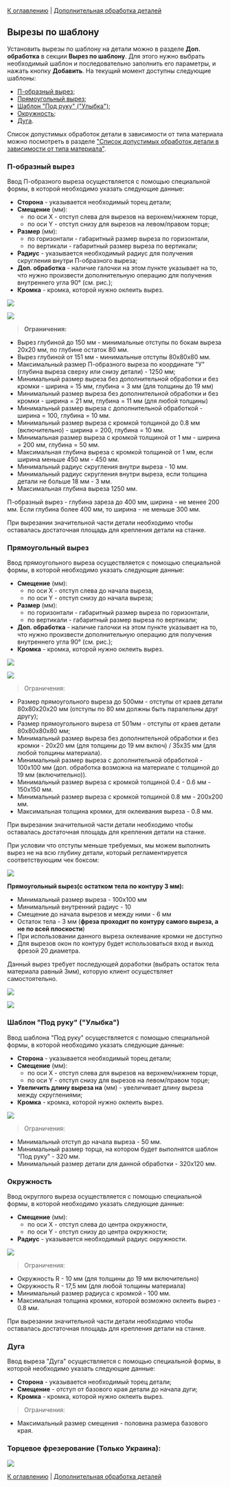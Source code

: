 [К оглавлению](/service/doc/?cid=dsp) | [Дополнительная обработка деталей](/service/doc/?cid=dsp&s=detail-additives)
## Вырезы по шаблону

Установить вырезы по шаблону на детали можно в разделе **Доп. обработка** в секции **Вырез по шаблону**.
Для этого нужно выбрать необходимый шаблон и последовательно заполнить его параметры, и нажать кнопку **Добавить**.
На текущий момент доступны следующие шаблоны:

- [П-образный вырез](#uShaped);
- [Прямоугольный вырез](#rectangular);
- [Шаблон "Под руку" ("Улыбка")](#smile);
- [Окружность](#circle);
- [Дуга](#arc).

Список допустимых обработок детали в зависимости от типа материала можно посмотреть в разделе ["Список допустимых обработок детали в зависимости от типа материала"](/service/doc/?cid=dsp&s=operations-list).

<a name="uShaped"/>

### П-образный вырез

Ввод П-образного выреза осуществляется с помощью специальной формы, в которой необходимо указать следующие данные:

- __Сторона__ - указывается необходимый торец детали;
- __Смещение__ (мм):
  - по оси X - отступ слева для вырезов на верхнем/нижнем торце,
  - по оси Y - отступ снизу для вырезов на левом/правом торце;
- __Размер__ (мм):
  - по горизонтали - габаритный размер выреза по горизонтали,
  - по вертикали - габаритный размер выреза по вертикали;
- __Радиус__ - указывается необходимый радиус для получения скругления внутри П-образного выреза;
- __Доп. обработка__ - наличие галочки на этом пункте указывает на то, что нужно произвести дополнительную операцию для получения внутреннего угла 90&deg; (см. рис.);
- __Кромка__ - кромка, которой нужно оклеить вырез.

![](/service/doc/img/shapeByPattern-uShaped.png)

![](/service/doc/img/shapeByPattern-uShaped-ext.png)

>__Ограничения:__
>
- Вырез глубиной до 150 мм - минимальные отступы по бокам выреза 20х20 мм, по глубине остаток 80 мм.
- Вырез глубиной от 151 мм - минимальные отступы 80х80х80 мм.
- Максимальный размер П-образного выреза по координате "У" (глубина выреза сверху или снизу детали) - 1250 мм;
- Минимальный размер выреза без дополнительной обработки и без кромки - ширина = 15 мм, глубина = 3 мм (для толщины до 19 мм)
- Минимальный размер выреза без дополнительной обработки и без кромки - ширина = 21 мм, глубина = 11 мм (для любой толщины)
- Минимальный размер выреза с дополнительной обработкой - ширина = 100, глубина = 10 мм.
- Минимальный размер выреза с кромкой толщиной до 0.8 мм (включительно) - ширина = 200, глубина = 10 мм.
- Минимальная размер выреза с кромкой толщиной от 1 мм - ширина = 200 мм, глубина = 50 мм.
- Максимальная глубина выреза с кромкой толщиной от 1 мм, если ширина меньше 450 мм - 450 мм.
- Минимальный радиус скругления внутри выреза - 10 мм.
- Минимальный радиус скругления внутри выреза, если толщина детали не больше 18 мм - 3 мм.
- Максимальная глубина выреза 1250 мм.
>
П-образный вырез - глубина зареза до 400 мм, ширина - не менее 200 мм. Если глубина более 400 мм, то ширина - не меньше 300 мм.
>
При вырезании значительной части детали необходимо чтобы оставалась достаточная площадь для крепления детали на станке.

<a name="rectangular"/>

### Прямоугольный вырез

Ввод прямоугольного выреза осуществляется с помощью специальной формы, в которой необходимо указать следующие данные:

- __Смещение__ (мм):
  - по оси X - отступ слева до начала выреза,
  - по оси Y - отступ снизу до начала выреза;
- __Размер__ (мм):
  - по горизонтали - габаритный размер выреза по горизонтали,
  - по вертикали - габаритный размер выреза по вертикали;
- __Доп. обработка__ - наличие галочки на этом пункте указывает на то, что нужно произвести дополнительную операцию для получения внутреннего угла 90&deg; (см. рис.);
- __Кромка__ - кромка, которой нужно оклеить вырез.

![](/service/doc/img/shapeByPattern-rectangular.png)

![](/service/doc/img/shapeByPattern-rectangular-ext.png)

> Ограничения:
>
- Размер прямоугольного выреза до 500мм - отступы от краев детали 80х80х20х20 мм (отступы по 80 мм должны быть паралельны друг другу);
- Размер прямоугольного выреза от 501мм - отступы от краев детали 80х80х80х80 мм;
- Минимальный размер выреза без дополнительной обработки и без кромки - 20х20 мм (для толщины до 19 мм включ) / 35х35 мм (для любой толщины материала).
- Минимальный размер выреза с дополнительной обработкой - 100х100 мм (доп. обработка возможна на материале с толщиной до 19 мм (включительно)).
- Минимальный размер выреза с кромкой толщиной 0.4 - 0.6 мм - 150х150 мм.
- Минимальный размер выреза с кромкой толщиной 0.8 мм - 200х200 мм.
- Максимальная толщина кромки, для оклеивания выреза - 0.8 мм.
>
При вырезании значительной части детали необходимо чтобы оставалась достаточная площадь для крепления детали на станке.
>
При условии что отступы меньше требуемых, мы можем выполнить вырез не на всю глубину детали, который регламентируется соответствующим чек боксом:
>
![](/store/Items/libs/doc_pictures/scrinu/111.jpg)
>
<b>Прямоугольный вырез(с остатком тела по контуру 3 мм):</b>
>
- Минимальный размер выреза - 100х100 мм
- Минимальный внутренний радиус - 10
- Смещение до начала вырезов и между ними - 6 мм 
- Остаток тела - 3 мм (<b>фреза проходит по контуру самого выреза, а не по всей плоскости</b>)
- При использовании данного выреза оклеивание кромки не доступно
- Для вырезов окон по контуру будет использоваться вход и выход фрезой 20 диаметра.
>
Данный вырез требует последующей доработки (выбрать остаток тела материала равный 3мм), которую клиент осуществляет самостоятельно.
<a name="notch"/>
>
<a name="notch"></a>
![](/store/Items/libs/doc_pictures/scrinu/вырез.png)
>
![](/store/Items/libs/doc_pictures/scrinu/вырез2.png)

<a name="smile"/>

### Шаблон "Под руку" ("Улыбка")

Ввод шаблона "Под руку" осуществляется с помощью специальной формы, в которой необходимо указать следующие данные:

- __Сторона__ - указывается необходимый торец детали;
- __Смещение__ (мм):
  - по оси X - отступ слева для вырезов на верхнем/нижнем торце,
  - по оси Y - отступ снизу для вырезов на левом/правом торце;
- __Увеличить длину выреза на__ (мм) - увеличивает длину выреза между скруглениями;
- __Кромка__ - кромка, которой нужно оклеить вырез.

![](/service/doc/img/shapeByPattern-smile.png)

> Ограничения:
>
- Минимальный отступ до начала выреза - 50 мм.
- Минимальный размер торца, на котором будет выполнятся шаблон "Под руку" - 320 мм.
- Минимальный размер детали для данной обработки - 320x120 мм.

<a name="circle"/>

### Окружность

Ввод округлого выреза осуществляется с помощью специальной формы, в которой необходимо указать следующие данные: 

- __Смещение__ (мм):
  - по оси X - отступ слева до центра окружности,
  - по оси Y - отступ снизу до центра окружности;
- __Радиус__ - указывается необходимый радиус окружности.

![](/service/doc/img/shapeByPattern-circle.png)

> Ограничения:
>
- Окружность R - 10 мм (для толщины до 19 мм включительно)
- Окружность R - 17,5 мм (для любой толщины материала)
- Минимальный размер радиуса с кромкой - 100 мм.
- Максимальная толщина кромки, которой возможно оклеить вырез - 0.8 мм.
>
При вырезании значительной части детали необходимо чтобы оставалась достаточная площадь для крепления детали на станке.

<a name="arc"/>

### Дуга

Ввод выреза "Дуга" осуществляется с помощью специальной формы, в которой необходимо указать следующие данные:

- __Сторона__ - указывается необходимый торец детали;
- __Смещение__ - отступ от базового края детали до начала дуги;
- __Кромка__ - кромка, которой нужно оклеить вырез.

> Ограничения:
>
- Максимальный размер смещения - половина размера базового края.

### Торцевое фрезерование (Только Украина):

![](/store/Items/libs/doc_pictures/scrinu/torfrez.jpg)


[К оглавлению](/service/doc/?cid=dsp) | [Дополнительная обработка деталей](/service/doc/?cid=dsp&s=detail-additives)

